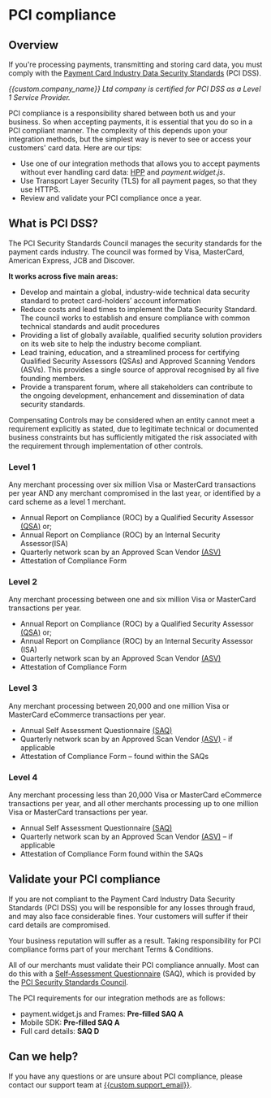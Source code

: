 # PCI compliance

## Overview

If you're processing payments, transmitting and storing card data, you must comply with the  [Payment Card Industry Data Security Standards](https://www.pcisecuritystandards.org/security_standards)  (PCI DSS).

_{{custom.company_name}} Ltd company is certified for PCI DSS as a Level 1 Service Provider._

PCI compliance is a responsibility shared between both us and your business. So when accepting payments, it is essential that you do so in a PCI compliant manner. The complexity of this depends upon your integration methods, but the simplest way is never to see or access your customers' card data. Here are our tips:

-   Use one of our integration methods that allows you to accept payments without ever handling card data: [HPP](/products/hpp/) and *payment.widget.js*.
-   Use Transport Layer Security (TLS) for all payment pages, so that they use HTTPS.
-   Review and validate your PCI compliance once a year.

## What is PCI DSS?

The PCI Security Standards Council manages the security standards for the payment cards industry. The council was formed by Visa, MasterCard, American Express, JCB and Discover.

**It works across five main areas:**

-   Develop and maintain a global, industry-wide technical data security standard to protect card-holders’ account information
-   Reduce costs and lead times to implement the Data Security Standard. The council works to establish and ensure compliance with common technical standards and audit procedures
-   Providing a list of globally available, qualified security solution providers on its web site to help the industry become compliant.
-   Lead training, education, and a streamlined process for certifying Qualified Security Assessors (QSAs) and Approved Scanning Vendors (ASVs). This provides a single source of approval recognised by all five founding members.
-   Provide a transparent forum, where all stakeholders can contribute to the ongoing development, enhancement and dissemination of data security standards.

Compensating Controls may be considered when an entity cannot meet a requirement explicitly as stated, due to legitimate technical or documented business constraints but has sufficiently mitigated the risk associated with the requirement through implementation of other controls.

### Level 1

Any merchant processing over six million Visa or MasterCard transactions per year AND any merchant compromised in the last year, or identified by a card scheme as a level 1 merchant.

-   Annual Report on Compliance (ROC) by a Qualified Security Assessor  [(QSA)](/getting-started/glossary/)  or;
-   Annual Report on Compliance (ROC) by an Internal Security Assessor(ISA)
-   Quarterly network scan by an Approved Scan Vendor  [(ASV)](/getting-started/glossary/)
-   Attestation of Compliance Form

### Level 2

Any merchant processing between one and six million Visa or MasterCard transactions per year.

-   Annual Report on Compliance (ROC) by a Qualified Security Assessor  [(QSA)](/getting-started/glossary/)  or;
-   Annual Report on Compliance (ROC) by an Internal Security Assessor (ISA)
-   Quarterly network scan by an Approved Scan Vendor  [(ASV)](/getting-started/glossary/)
-   Attestation of Compliance Form

### Level 3

Any merchant processing between 20,000 and one million Visa or MasterCard eCommerce transactions per year.

-   Annual Self Assessment Questionnaire  [(SAQ)](https://support.worldpay.com/support/saferbusiness/saq.html)
-   Quarterly network scan by an Approved Scan Vendor  [(ASV)](/getting-started/glossary/)  - if applicable
-   Attestation of Compliance Form – found within the SAQs

### Level 4
    
Any merchant processing less than 20,000 Visa or MasterCard eCommerce transactions per year, and all other merchants processing up to one million Visa or MasterCard transactions per year.

-   Annual Self Assessment Questionnaire  [(SAQ)](https://support.worldpay.com/support/saferbusiness/saq.html)
-   Quarterly network scan by an Approved Scan Vendor  [(ASV)](/getting-started/glossary/)  – if applicable
-   Attestation of Compliance Form found within the SAQs

## Validate your PCI compliance

If you are not compliant to the Payment Card Industry Data Security Standards (PCI DSS) you will be responsible for any losses through fraud, and may also face considerable fines. Your customers will suffer if their card details are compromised.

Your business reputation will suffer as a result. Taking responsibility for PCI compliance forms part of your merchant Terms & Conditions.

All of our merchants must validate their PCI compliance annually. Most can do this with a  [Self-Assessment Questionnaire](https://www.pcisecuritystandards.org/document_library?category=saqs#results)  (SAQ), which is provided by the  [PCI Security Standards Council](https://www.pcisecuritystandards.org/).

The PCI requirements for our integration methods are as follows:

-   payment.widget.js and Frames:  **Pre-filled SAQ A**
-   Mobile SDK:  **Pre-filled SAQ A**
-   Full card details:  **SAQ D**

## Can we help?

If you have any questions or are unsure about PCI compliance, please contact our support team at  <!--email_off-->[{{custom.support_email}}](mailto:{{custom.support_email}})<!--/email_off-->.